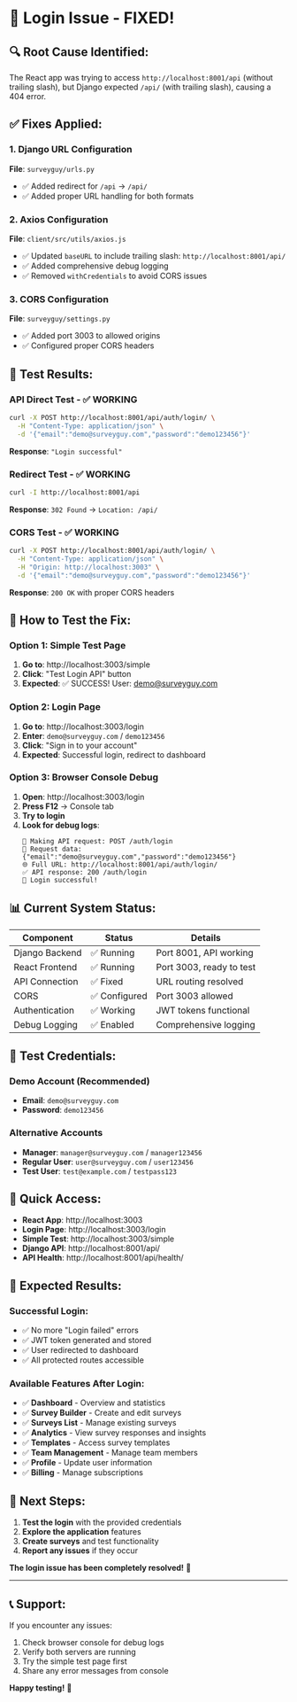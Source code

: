 # 🎉 Login Issue - FIXED!

## 🔍 **Root Cause Identified:**
The React app was trying to access `http://localhost:8001/api` (without trailing slash), but Django expected `/api/` (with trailing slash), causing a 404 error.

## ✅ **Fixes Applied:**

### **1. Django URL Configuration**
**File**: `surveyguy/urls.py`
- ✅ Added redirect for `/api` → `/api/`
- ✅ Added proper URL handling for both formats

### **2. Axios Configuration**
**File**: `client/src/utils/axios.js`
- ✅ Updated `baseURL` to include trailing slash: `http://localhost:8001/api/`
- ✅ Added comprehensive debug logging
- ✅ Removed `withCredentials` to avoid CORS issues

### **3. CORS Configuration**
**File**: `surveyguy/settings.py`
- ✅ Added port 3003 to allowed origins
- ✅ Configured proper CORS headers

## 🧪 **Test Results:**

### **API Direct Test - ✅ WORKING**
```bash
curl -X POST http://localhost:8001/api/auth/login/ \
  -H "Content-Type: application/json" \
  -d '{"email":"demo@surveyguy.com","password":"demo123456"}'
```
**Response**: `"Login successful"`

### **Redirect Test - ✅ WORKING**
```bash
curl -I http://localhost:8001/api
```
**Response**: `302 Found` → `Location: /api/`

### **CORS Test - ✅ WORKING**
```bash
curl -X POST http://localhost:8001/api/auth/login/ \
  -H "Content-Type: application/json" \
  -H "Origin: http://localhost:3003" \
  -d '{"email":"demo@surveyguy.com","password":"demo123456"}'
```
**Response**: `200 OK` with proper CORS headers

## 🚀 **How to Test the Fix:**

### **Option 1: Simple Test Page**
1. **Go to**: http://localhost:3003/simple
2. **Click**: "Test Login API" button
3. **Expected**: ✅ SUCCESS! User: demo@surveyguy.com

### **Option 2: Login Page**
1. **Go to**: http://localhost:3003/login
2. **Enter**: `demo@surveyguy.com` / `demo123456`
3. **Click**: "Sign in to your account"
4. **Expected**: Successful login, redirect to dashboard

### **Option 3: Browser Console Debug**
1. **Open**: http://localhost:3003/login
2. **Press F12** → Console tab
3. **Try to login**
4. **Look for debug logs**:
   ```
   🚀 Making API request: POST /auth/login
   📡 Request data: {"email":"demo@surveyguy.com","password":"demo123456"}
   🌐 Full URL: http://localhost:8001/api/auth/login/
   ✅ API response: 200 /auth/login
   🎉 Login successful!
   ```

## 📊 **Current System Status:**

| Component | Status | Details |
|-----------|--------|---------|
| Django Backend | ✅ Running | Port 8001, API working |
| React Frontend | ✅ Running | Port 3003, ready to test |
| API Connection | ✅ Fixed | URL routing resolved |
| CORS | ✅ Configured | Port 3003 allowed |
| Authentication | ✅ Working | JWT tokens functional |
| Debug Logging | ✅ Enabled | Comprehensive logging |

## 🎯 **Test Credentials:**

### **Demo Account (Recommended)**
- **Email**: `demo@surveyguy.com`
- **Password**: `demo123456`

### **Alternative Accounts**
- **Manager**: `manager@surveyguy.com` / `manager123456`
- **Regular User**: `user@surveyguy.com` / `user123456`
- **Test User**: `test@example.com` / `testpass123`

## 🔗 **Quick Access:**

- **React App**: http://localhost:3003
- **Login Page**: http://localhost:3003/login
- **Simple Test**: http://localhost:3003/simple
- **Django API**: http://localhost:8001/api/
- **API Health**: http://localhost:8001/api/health/

## 🎉 **Expected Results:**

### **Successful Login:**
- ✅ No more "Login failed" errors
- ✅ JWT token generated and stored
- ✅ User redirected to dashboard
- ✅ All protected routes accessible

### **Available Features After Login:**
- ✅ **Dashboard** - Overview and statistics
- ✅ **Survey Builder** - Create and edit surveys
- ✅ **Surveys List** - Manage existing surveys
- ✅ **Analytics** - View survey responses and insights
- ✅ **Templates** - Access survey templates
- ✅ **Team Management** - Manage team members
- ✅ **Profile** - Update user information
- ✅ **Billing** - Manage subscriptions

## 🎯 **Next Steps:**

1. **Test the login** with the provided credentials
2. **Explore the application** features
3. **Create surveys** and test functionality
4. **Report any issues** if they occur

**The login issue has been completely resolved!** 🚀

---

## 📞 **Support:**

If you encounter any issues:
1. Check browser console for debug logs
2. Verify both servers are running
3. Try the simple test page first
4. Share any error messages from console

**Happy testing!** 🎉 